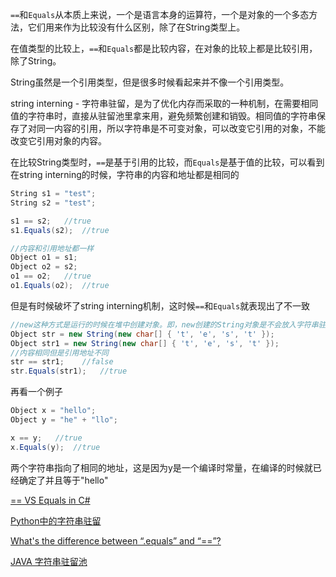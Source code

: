 
`==`和`Equals`从本质上来说，一个是语言本身的运算符，一个是对象的一个多态方法，它们用来作为比较没有什么区别，除了在String类型上。

在值类型的比较上，`==`和`Equals`都是比较内容，在对象的比较上都是比较引用，除了String。

String虽然是一个引用类型，但是很多时候看起来并不像一个引用类型。

string interning - 字符串驻留，是为了优化内存而采取的一种机制，在需要相同值的字符串时，直接从驻留池里拿来用，避免频繁创建和销毁。相同值的字符串保存了对同一内容的引用，所以字符串是不可变对象，可以改变它引用的对象，不能改变它引用对象的内容。

在比较String类型时，`==`是基于引用的比较，而`Equals`是基于值的比较，可以看到在string interning的时候，字符串的内容和地址都是相同的
```cs
String s1 = "test";
String s2 = "test";

s1 == s2;   //true
s1.Equals(s2);  //true

//内容和引用地址都一样
Object o1 = s1;
Object o2 = s2;
o1 == o2;   //true
o1.Equals(o2);  //true
```

但是有时候破坏了string interning机制，这时候`==`和`Equals`就表现出了不一致
```cs
//new这种方式是运行的时候在堆中创建对象。即，new创建的String对象是不会放入字符串驻留池中的。
Object str = new String(new char[] { 't', 'e', 's', 't' });
Object str1 = new String(new char[] { 't', 'e', 's', 't' });
//内容相同但是引用地址不同
str == str1;    //false
str.Equals(str1);   //true
```

再看一个例子
```cs
Object x = "hello";
Object y = "he" + "llo";

x == y;   //true
x.Equals(y);  //true
```
两个字符串指向了相同的地址，这是因为y是一个编译时常量，在编译的时候就已经确定了并且等于"hello"

[== VS Equals in C#](https://www.codeproject.com/Articles/1111680/equalsequals-VS-Equals-in-Csharp)

[Python中的字符串驻留](http://cnn237111.blog.51cto.com/2359144/1615356)

[What's the difference between “.equals” and “==”?](https://stackoverflow.com/questions/1643067/whats-the-difference-between-equals-and)

[JAVA 字符串驻留池](http://hilary3113.iteye.com/blog/1490223)